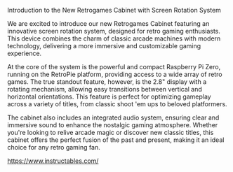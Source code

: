 Introduction to the New Retrogames Cabinet with Screen Rotation System

We are excited to introduce our new Retrogames Cabinet featuring an innovative screen rotation system, designed for retro gaming enthusiasts. 
This device combines the charm of classic arcade machines with modern technology, delivering a more immersive and customizable gaming experience.

At the core of the system is the powerful and compact Raspberry Pi Zero, running on the RetroPie platform, providing access to a wide array of retro games. 
The true standout feature, however, is the 2.8" display with a rotating mechanism, allowing easy transitions between vertical and horizontal orientations. 
This feature is perfect for optimizing gameplay across a variety of titles, from classic shoot 'em ups to beloved platformers.

The cabinet also includes an integrated audio system, ensuring clear and immersive sound to enhance the nostalgic gaming atmosphere. 
Whether you're looking to relive arcade magic or discover new classic titles, this cabinet offers the perfect fusion of the past and present, making it an ideal choice for any retro gaming fan.

https://www.instructables.com/
